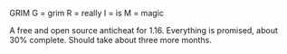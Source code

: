 GRIM
G = grim
R = really
I = is
M = magic

A free and open source anticheat for 1.16.  Everything is promised, about 30% complete.  Should take about three more months.
